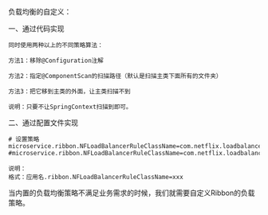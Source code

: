 负载均衡的自定义：

一、通过代码实现

    同时使用两种以上的不同策略算法：

    方法1：移除@Configuration注解

    方法2：指定@ComponentScan的扫描路径（默认是扫描主类下面所有的文件夹）

    方法3：把它移到主类的外面，让主类扫描不到

    说明：只要不让SpringContext扫描到即可。
    
二、通过配置文件实现

    # 设置策略
    microservice.ribbon.NFLoadBalancerRuleClassName=com.netflix.loadbalancer.RandomRule
    #microservice.ribbon.NFLoadBalancerRuleClassName=com.netflix.loadbalancer.RoundRobinRule
    
    说明：
    格式：应用名.ribbon.NFLoadBalancerRuleClassName=xxx
    

当内置的负载均衡策略不满足业务需求的时候，我们就需要自定义Ribbon的负载策略。